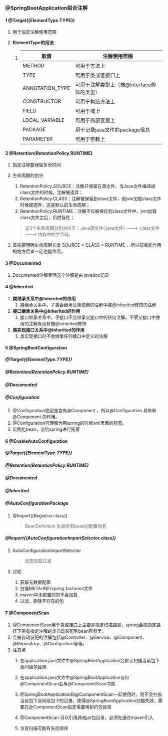 ### @SpringBootApplication组合注解



#### 1 @Target({ElementType.TYPE})

1. 用于设定注解使用范围

2. **ElementType的用法**

   1. | 取值            | 注解使用范围                               |
      | --------------- | ------------------------------------------ |
      | METHOD          | 可用于方法上                               |
      | TYPE            | 可用于类或者接口上                         |
      | ANNOTATION_TYPE | 可用于注解类型上（被@interface修饰的类型） |
      | CONSTRUCTOR     | 可用于构造方法上                           |
      | FIELD           | 可用于域上                                 |
      | LOCAL_VARIABLE  | 可用于局部变量上                           |
      | PACKAGE         | 用于记录java文件的package信息              |
      | PARAMETER       | 可用于参数上                               |



#### 2 @Retention(RetentionPolicy.RUNTIME)

1. 指定注释要保留多长时间

2. 生命周期的划分
    1. RetentionPolicy.SOURCE：注解只保留在源文件，当Java文件编译成class文件的时候，注解被遗弃；
    2. RetentionPolicy.CLASS：注解被保留到class文件，但jvm加载class文件时候被遗弃，这是默认的生命周期；
    3. RetentionPolicy.RUNTIME：注解不仅被保存到class文件中，jvm加载class文件之后，仍然存在；

   >  这3个生命周期分别对应于：Java源文件(.java文件) ---> .class文件 ---> 内存中的字节码。

3. 首先要明确生命周期长度 SOURCE < CLASS < RUNTIME ，所以前者能作用的地方后者一定也能作用。

#### 3 @Documented

1. Documented注解表明这个注解是由 javadoc记录



#### 4 @Inherited

1. **类继承关系中@Inherited的作用**
   1. 类继承关系中，子类会继承父类使用的注解中被@Inherited修饰的注解
2. **接口继承关系中@Inherited的作用**
   1. 接口继承关系中，子接口不会继承父接口中的任何注解，不管父接口中使用的注解有没有被@Inherited修饰
3. **类实现接口关系中@Inherited的作用**
   1. 类实现接口时不会继承任何接口中定义的注解



#### 5 @SpringBootConfiguration

##### @Target({ElementType.TYPE})
##### @Retention(RetentionPolicy.RUNTIME)
##### @Documented
##### @Configuration

1. @Configuration底层是含有@Component ，所以@Configuration 具有和 @Component 的作用。
2.  @Configuration可理解为用spring的时候xml里面的<beans>标签。
3. 实例化bean，交给spring进行托管



#### 6 @EnableAutoConfiguration

##### @Target({ElementType.TYPE})
##### @Retention(RetentionPolicy.RUNTIME)
##### @Documented
##### @Inherited
##### @AutoConfigurationPackage
1. @Import({Registrar.class})

   >  BeanDefinition 生成所有bean的配置信息
   

##### @Import({AutoConfigurationImportSelector.class})

1. AutoConfigurationImportSelector

   > 动态加载过滤

2. 过程

   1. 获取元数据配置
   2. 扫描META-INF/spring.factories文件
   3. maven中未配置的包不会加载
   4. 过滤，删除不存在的包



#### 7 @ComponentScan

1. @ComponentScan用于类或接口上主要是指定扫描路径，spring会把指定路径下带有指定注解的类自动装配到bean容器里。
2. 会被自动装配的注解包括@Controller、@Service、@Component、@Repository、@Configrature等等。
3. 注意点
   1. 在application.java文件中@SpringBootApplication会默认扫描当前包下及同级包目录
   
   2. 在application.java文件中@SpringBootApplication自带@ComponentScan会与@ComponentScan冲突
   
   3. @SpringBootApplication和@ComponentScan一起使用时，则不会扫描当前包下及同级包下的目录，使得@SpringBootApplication扫描失效，需要在@ComponentScan指定需要用到的包目录
   
   4. @ComponentScan 可以引用其他jar包目录，必须先通过maven引入
   
   5. 注意扫描可能有先后顺序
   
      

